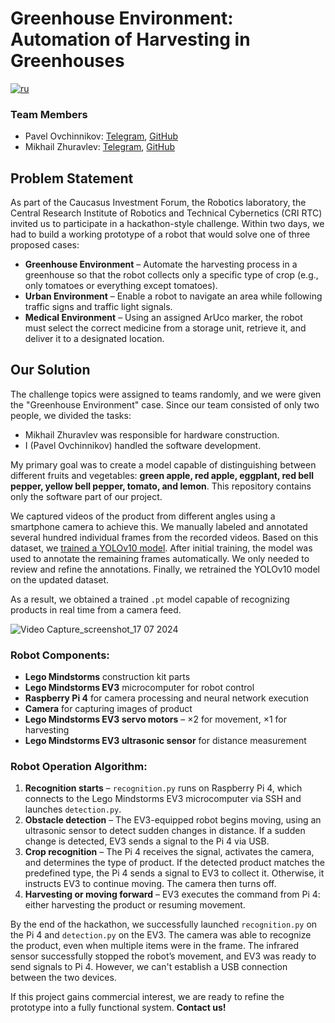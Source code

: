 # Greenhouse Environment: Automation of Harvesting in Greenhouses
[![ru](https://img.shields.io/badge/lang-RU-blue?style=flat-square)](https://github.com/snowlue/cif-robotics-2024/blob/master/README.md)

### Team Members
- Pavel Ovchinnikov: [Telegram](https://t.me/snowlue), [GitHub](https://github.com/snowlue)
- Mikhail Zhuravlev: [Telegram](https://t.me/zhurik_ne_zhulik), [GitHub](https://github.com/crazycrendel)

## Problem Statement
As part of the Caucasus Investment Forum, the Robotics laboratory, the Central Research Institute of Robotics and Technical Cybernetics (CRI RTC) invited us to participate in a hackathon-style challenge. Within two days, we had to build a working prototype of a robot that would solve one of three proposed cases:

- **Greenhouse Environment** – Automate the harvesting process in a greenhouse so that the robot collects only a specific type of crop (e.g., only tomatoes or everything except tomatoes).
- **Urban Environment** – Enable a robot to navigate an area while following traffic signs and traffic light signals.
- **Medical Environment** – Using an assigned ArUco marker, the robot must select the correct medicine from a storage unit, retrieve it, and deliver it to a designated location.

## Our Solution
The challenge topics were assigned to teams randomly, and we were given the "Greenhouse Environment" case. Since our team consisted of only two people, we divided the tasks:
- Mikhail Zhuravlev was responsible for hardware construction.
- I (Pavel Ovchinnikov) handled the software development.

My primary goal was to create a model capable of distinguishing between different fruits and vegetables: **green apple, red apple, eggplant, red bell pepper, yellow bell pepper, tomato, and lemon**. This repository contains only the software part of our project.

We captured videos of the product from different angles using a smartphone camera to achieve this. We manually labeled and annotated several hundred individual frames from the recorded videos. Based on this dataset, we [trained a YOLOv10 model](https://blog.roboflow.com/yolov10-how-to-train). After initial training, the model was used to annotate the remaining frames automatically. We only needed to review and refine the annotations. Finally, we retrained the YOLOv10 model on the updated dataset.

As a result, we obtained a trained `.pt` model capable of recognizing products in real time from a camera feed.

![Video Capture_screenshot_17 07 2024](https://github.com/user-attachments/assets/a9140197-06e7-4379-a7b5-1731597cc30d)

### Robot Components:
- **Lego Mindstorms** construction kit parts
- **Lego Mindstorms EV3** microcomputer for robot control
- **Raspberry Pi 4** for camera processing and neural network execution
- **Camera** for capturing images of product
- **Lego Mindstorms EV3 servo motors** – ×2 for movement, ×1 for harvesting
- **Lego Mindstorms EV3 ultrasonic sensor** for distance measurement

### Robot Operation Algorithm:
1. **Recognition starts** – `recognition.py` runs on Raspberry Pi 4, which connects to the Lego Mindstorms EV3 microcomputer via SSH and launches `detection.py`.
2. **Obstacle detection** – The EV3-equipped robot begins moving, using an ultrasonic sensor to detect sudden changes in distance. If a sudden change is detected, EV3 sends a signal to the Pi 4 via USB.
3. **Crop recognition** – The Pi 4 receives the signal, activates the camera, and determines the type of product. If the detected product matches the predefined type, the Pi 4 sends a signal to EV3 to collect it. Otherwise, it instructs EV3 to continue moving. The camera then turns off.
4. **Harvesting or moving forward** – EV3 executes the command from Pi 4: either harvesting the product or resuming movement.

By the end of the hackathon, we successfully launched `recognition.py` on the Pi 4 and `detection.py` on the EV3. The camera was able to recognize the product, even when multiple items were in the frame. The infrared sensor successfully stopped the robot’s movement, and EV3 was ready to send signals to Pi 4. However, we can't establish a USB connection between the two devices.

If this project gains commercial interest, we are ready to refine the prototype into a fully functional system. **Contact us!**
